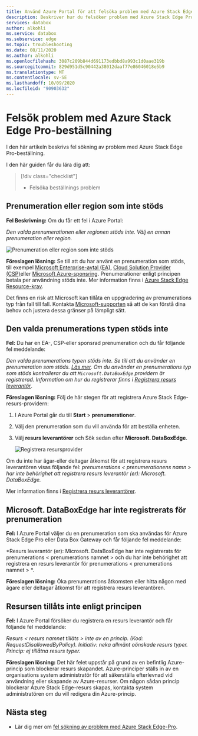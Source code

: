```yaml
---
title: Använd Azure Portal för att felsöka problem med Azure Stack Edge Pro-beställning | Microsoft Docs
description: Beskriver hur du felsöker problem med Azure Stack Edge Pro-beställning.
services: databox
author: alkohli
ms.service: databox
ms.subservice: edge
ms.topic: troubleshooting
ms.date: 08/11/2020
ms.author: alkohli
ms.openlocfilehash: 3087c209b844d691173edbbd8a993c1d0aae319b
ms.sourcegitcommit: 829d951d5c90442a38012daaf77e86046018e5b9
ms.translationtype: MT
ms.contentlocale: sv-SE
ms.lasthandoff: 10/09/2020
ms.locfileid: "90903632"
---
```

# <a name="troubleshoot-your-azure-stack-edge-pro-ordering-issues"></a>Felsök problem med Azure Stack Edge Pro-beställning

I den här artikeln beskrivs fel sökning av problem med Azure Stack Edge Pro-beställning.

I den här guiden får du lära dig att:

> [!div class="checklist"]
>
> * Felsöka beställnings problem

## <a name="unsupported-subscription-or-region"></a>Prenumeration eller region som inte stöds

**Fel Beskrivning:** Om du får ett fel i Azure Portal:

*Den valda prenumerationen eller regionen stöds inte. Välj en annan prenumeration eller region.*

![Prenumeration eller region som inte stöds](media/azure-stack-edge-troubleshoot-ordering/azure-stack-edge-troubleshoot-ordering-01.png)

**Föreslagen lösning:**  Se till att du har använt en prenumeration som stöds, till exempel [Microsoft Enterprise-avtal (EA)](https://azure.microsoft.com/overview/sales-number/), [Cloud Solution Provider (CSP)](https://docs.microsoft.com/partner-center/azure-plan-lp)eller [Microsoft Azure-sponsring](https://azure.microsoft.com/offers/ms-azr-0036p/). Prenumerationer enligt principen betala per användning stöds inte. Mer information finns i [Azure Stack Edge Resource-krav](azure-stack-edge-deploy-prep.md#prerequisites).

Det finns en risk att Microsoft kan tillåta en uppgradering av prenumerations typ från fall till fall. Kontakta [Microsoft-supporten](https://azure.microsoft.com/support/options/) så att de kan förstå dina behov och justera dessa gränser på lämpligt sätt.

## <a name="selected-subscription-type-not-supported"></a>Den valda prenumerations typen stöds inte

**Fel:** Du har en EA-, CSP-eller sponsrad prenumeration och du får följande fel meddelande:

*Den valda prenumerations typen stöds inte. Se till att du använder en prenumeration som stöds. [Läs mer](azure-stack-edge-deploy-prep.md#prerequisites). Om du använder en prenumerations typ som stöds kontrollerar du att `Microsoft.DataBoxEdge` providern är registrerad. Information om hur du registrerar finns i [Registrera resurs leverantör](azure-stack-edge-manage-access-power-connectivity-mode.md#register-resource-providers)*.

**Föreslagen lösning:** Följ de här stegen för att registrera Azure Stack Edge-resurs-providern:

1. I Azure Portal går du till **Start**  >  **prenumerationer**.

2. Välj den prenumeration som du vill använda för att beställa enheten.

3. Välj **resurs leverantörer** och Sök sedan efter **Microsoft. DataBoxEdge**.

    ![Registrera resursprovider](media/azure-stack-edge-troubleshoot-ordering/azure-stack-edge-troubleshoot-ordering-02.png)

Om du inte har ägar-eller deltagar åtkomst för att registrera resurs leverantören visas följande fel: *prenumerations &lt; prenumerationens namn &gt; har inte behörighet att registrera resurs leverantör (er): Microsoft. DataBoxEdge.*

Mer information finns i [Registrera resurs leverantörer](azure-stack-edge-manage-access-power-connectivity-mode.md#register-resource-providers).

## <a name="microsoftdataboxedge-not-registered-for-subscription"></a>Microsoft. DataBoxEdge har inte registrerats för prenumeration

**Fel:** I Azure Portal väljer du en prenumeration som ska användas för Azure Stack Edge Pro eller Data Box Gateway och får följande fel meddelande:

*Resurs leverantör (er): Microsoft. DataBoxEdge har inte registrerats för prenumerations &lt; prenumerations namnet &gt; och du har inte behörighet att registrera en resurs leverantör för prenumerations &lt; prenumerations namnet &gt; *.

**Föreslagen lösning:** Öka prenumerations åtkomsten eller hitta någon med ägare eller deltagar åtkomst för att registrera resurs leverantören.

## <a name="resource-disallowed-by-policy"></a>Resursen tillåts inte enligt principen

**Fel:** I Azure Portal försöker du registrera en resurs leverantör och får följande fel meddelande:

*Resurs &lt; resurs namnet tilläts &gt; inte av en princip. (Kod: RequestDisallowedByPolicy). Initiativ: neka allmänt oönskade resurs typer. Princip: ej tillåtna resurs typer.*

**Föreslagen lösning:** Det här felet uppstår på grund av en befintlig Azure-princip som blockerar resurs skapandet. Azure-principer ställs in av en organisations system administratör för att säkerställa efterlevnad vid användning eller skapande av Azure-resurser. Om någon sådan princip blockerar Azure Stack Edge-resurs skapas, kontakta system administratören om du vill redigera din Azure-princip.

## <a name="next-steps"></a>Nästa steg

* Lär dig mer om [fel sökning av problem med Azure Stack Edge-Pro](azure-stack-edge-troubleshoot.md).
